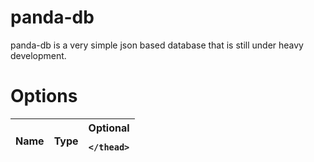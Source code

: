 # panda-db
panda-db is a very simple json based database that is still under heavy development.

<h1> 
    Options
</h1>

<table>
    <thead>
        <th> Name </th>
        <th> Type
        <th> Optional
        
    </thead>
</table>
